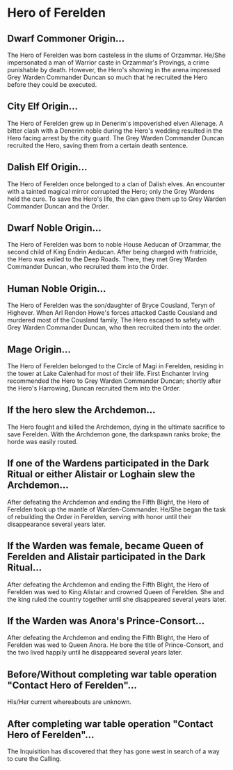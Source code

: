 <h1 class="title-sm">Hero of Ferelden</h1>
<h2 class="condition">Dwarf Commoner Origin...</h2>
<p>The Hero of Ferelden was born casteless in the slums of Orzammar. He/She impersonated a man of Warrior caste in Orzammar's Provings, a crime punishable by death. However, the Hero's showing in the arena impressed Grey Warden Commander Duncan so much that he recruited the Hero before they could be executed.</p>

<p><divsion></p>

<h2 class="condition">City Elf Origin...</h2>
<p>The Hero of Ferelden grew up in Denerim's impoverished elven Alienage. A bitter clash with a Denerim noble during the Hero's wedding resulted in the Hero facing arrest by the city guard. The Grey Warden Commander Duncan recruited the Hero, saving them from a certain death sentence.</p>

<div class="division"></div>

<h2 class="condition">Dalish Elf Origin...</h2>
<p>The Hero of Ferelden once belonged to a clan of Dalish elves. An encounter with a tainted magical mirror corrupted the Hero; only the Grey Wardens held the cure. To save the Hero's life, the clan gave them up to Grey Warden Commander Duncan and the Order.</p>

<div class="division"></div>

<h2 class="condition">Dwarf Noble Origin...</h2>
<p>The Hero of Ferelden was born to noble House Aeducan of Orzammar, the second child of King Endrin Aeducan. After being charged with fratricide, the Hero was exiled to the Deep Roads. There, they met Grey Warden Commander Duncan, who recruited them into the Order.</p>

<div class="division"></div>

<h2 class="condition">Human Noble Origin...</h2>
<p>The Hero of Ferelden was the son/daughter of Bryce Cousland, Teryn of Highever. When Arl Rendon Howe's forces attacked Castle Cousland and murdered most of the Cousland family, The Hero escaped to safety with Grey Warden Commander Duncan, who then recruited them into the order.</p>

<div class="division"></div>

<h2 class="condition">Mage Origin...</h2>
<p>The Hero of Ferelden belonged to the Circle of Magi in Ferelden, residing in the tower at Lake Calenhad for most of their life. First Enchanter Irving recommended the Hero to Grey Warden Commander Duncan; shortly after the Hero's Harrowing, Duncan recruited them into the Order.</p>

<div class="division"></div>

<h2 class="condition">If the hero slew the Archdemon...</h2>
<p>The Hero fought and killed the Archdemon, dying in the ultimate sacrifice to save Ferelden. With the Archdemon gone, the darkspawn ranks broke; the horde was easily routed.</p>

<div class="division"></div>

<h2 class="condition">If one of the Wardens participated in the Dark Ritual or either Alistair or Loghain slew the Archdemon...</h2>
<p>After defeating the Archdemon and ending the Fifth Blight, the Hero of Ferelden took up the mantle of Warden-Commander. He/She began the task of rebuilding the Order in Ferelden, serving with honor until their disappearance several years later.</p>

<div class="division"></div>

<h2 class="condition">If the Warden was female, became Queen of Ferelden and Alistair participated in the Dark Ritual...</h2>
<p>After defeating the Archdemon and ending the Fifth Blight, the Hero of Ferelden was wed to King Alistair and crowned Queen of Ferelden. She and the king ruled the country together until she disappeared several years later.</p>

<div class="division"></div>

<h2 class="condition">If the Warden was Anora's Prince-Consort...</h2>
<p>After defeating the Archdemon and ending the Fifth Blight, the Hero of Ferelden was wed to Queen Anora. He bore the title of Prince-Consort, and the two lived happily until he disappeared several years later.</p>

<div class="division"></div>

<h2 class="condition">Before/Without completing war table operation "Contact Hero of Ferelden"...</h2>
<p>His/Her current whereabouts are unknown.</p>

<div class="division"></div>

<h2 class="condition">After completing war table operation "Contact Hero of Ferelden"...</h2>
<p>The Inquisition has discovered that they has gone west in search of a way to cure the Calling.</p>

